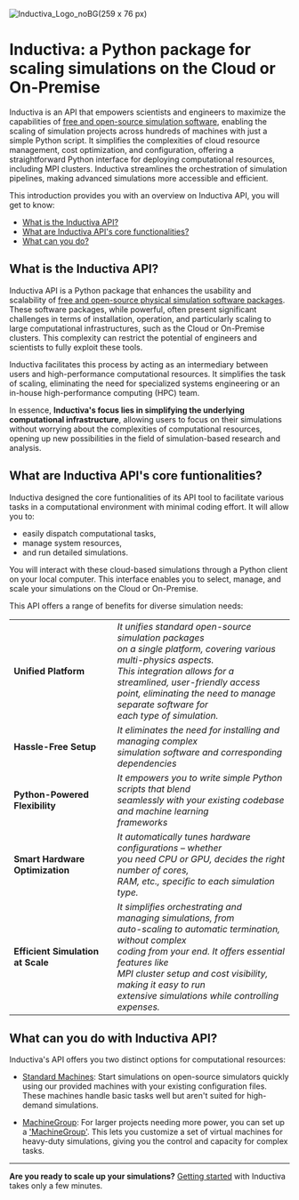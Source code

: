 ![Inductiva_Logo_noBG(259 x 76 px)](https://github.com/inductiva/inductiva/assets/102880975/c67e31eb-2775-4ee5-ac64-027f4591c0cc)
# Inductiva: a Python package for scaling simulations on the Cloud or On-Premise

Inductiva is an API that empowers scientists and engineers to maximize the 
capabilities of [free and open-source simulation software](), enabling the scaling 
of simulation projects across hundreds of machines with just a simple Python script. 
It simplifies the complexities of cloud resource management, cost optimization, and 
configuration, offering a straightforward Python interface for deploying computational 
resources, including MPI clusters. Inductiva streamlines the orchestration of 
simulation pipelines, making advanced simulations more accessible and efficient.

This introduction provides you with an overview on Inductiva API, 
you will get to know:

* [What is the Inductiva API?]()
* [What are Inductiva API's core functionalities?]()
* [What can you do?]()

## What is the Inductiva API?

Inductiva API is a Python package that enhances the usability and scalability of 
[free and open-source physical simulation software packages](). These software 
packages, while powerful, often 
present significant challenges in terms of installation, operation, and particularly 
scaling to large computational infrastructures, such as the Cloud or On-Premise 
clusters. This complexity can restrict the potential 
of engineers and scientists to fully exploit these tools.

Inductiva facilitates this process by acting as an intermediary between users and high-performance computational resources. It simplifies the task of scaling, eliminating the need for specialized systems engineering or an in-house high-performance computing (HPC) team. 

In essence, **Inductiva's focus lies in simplifying the underlying computational infrastructure**, 
allowing users to focus on their simulations without worrying about the complexities 
of computational resources, opening up new possibilities in the field of simulation-based 
research and analysis.

## What are Inductiva API's core funtionalities?
Inductiva designed the core funtionalities of its API tool to facilitate 
various tasks in a computational environment with minimal coding effort. It will 
allow you to:
* easily dispatch 
computational tasks,
* manage system resources,
* and run detailed simulations.

You will interact with these cloud-based simulations through a Python client on 
your local computer. This interface enables you to select, manage, and scale your 
simulations on the Cloud or On-Premise.

This API offers a range of benefits for diverse simulation needs:

|  	|  	|
|---	|---	|
| **Unified Platform** 	| _It unifies standard open-source simulation packages <br>on a single platform, covering various multi-physics aspects.<br> This integration allows for a streamlined, user-friendly access<br> point, eliminating the need to manage separate software for <br>each type of simulation._ 	|
| **Hassle-Free Setup** 	| _It eliminates the need for installing and managing complex<br> simulation software and corresponding dependencies_ 	|
| **Python-Powered Flexibility** 	| _It empowers you to write simple Python scripts that blend <br>seamlessly with your existing codebase and machine learning<br> frameworks_ 	|
| **Smart Hardware Optimization** 	| _It automatically tunes hardware configurations – whether <br>you need CPU or GPU, decides the right number of cores, <br>RAM, etc., specific to each simulation type._ 	|
| **Efficient Simulation at Scale** 	| _It simplifies orchestrating and managing simulations, from <br>auto-scaling to automatic termination, without complex <br>coding from your end. It offers essential features like <br>MPI cluster setup and cost visibility, making it easy to run <br>extensive simulations while controlling expenses._<br> 	|
 
## What can you do with Inductiva API?

Inductiva's API offers you two distinct options for computational resources:

* [Standard Machines](): Start simulations on open-source simulators quickly using 
our provided machines with your existing configuration files. These machines handle 
basic tasks well but aren't suited for high-demand simulations.

* [MachineGroup](): For larger projects needing more power, you can set up a ['MachineGroup'](). 
This lets you customize a set of virtual machines for heavy-duty simulations, giving 
you the control and capacity for complex tasks.

----

**Are you ready to scale up your simulations?**
[Getting started](https://inductiva-research-labs-inductiva.readthedocs-hosted.com/en/development/Install.html#) with Inductiva takes only a few minutes.

